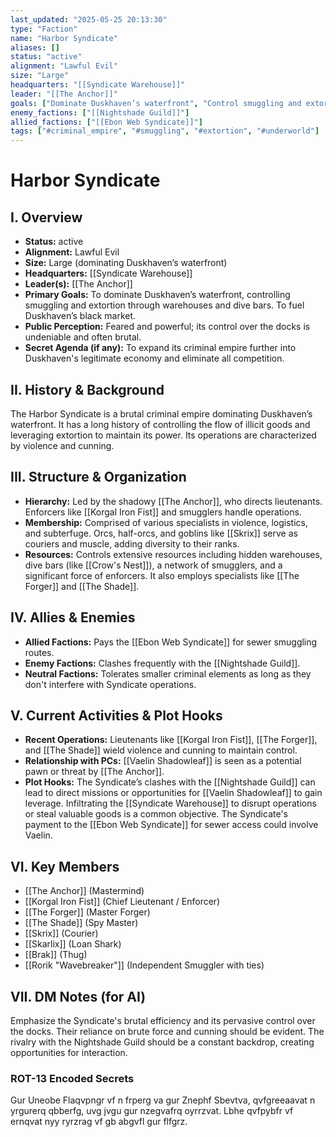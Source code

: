 ```yaml
---
last_updated: "2025-05-25 20:13:30"
type: "Faction"
name: "Harbor Syndicate"
aliases: []
status: "active"
alignment: "Lawful Evil"
size: "Large"
headquarters: "[[Syndicate Warehouse]]"
leader: "[[The Anchor]]"
goals: ["Dominate Duskhaven’s waterfront", "Control smuggling and extortion", "Fuel Duskhaven’s black market"]
enemy_factions: ["[[Nightshade Guild]]"]
allied_factions: ["[[Ebon Web Syndicate]]"]
tags: ["#criminal_empire", "#smuggling", "#extortion", "#underworld"]
---
```

# Harbor Syndicate

## I. Overview
* **Status:** active
* **Alignment:** Lawful Evil
* **Size:** Large (dominating Duskhaven’s waterfront)
* **Headquarters:** [[Syndicate Warehouse]]
* **Leader(s):** [[The Anchor]]
* **Primary Goals:** To dominate Duskhaven’s waterfront, controlling smuggling and extortion through warehouses and dive bars. To fuel Duskhaven’s black market.
* **Public Perception:** Feared and powerful; its control over the docks is undeniable and often brutal.
* **Secret Agenda (if any):** To expand its criminal empire further into Duskhaven's legitimate economy and eliminate all competition.

## II. History & Background
The Harbor Syndicate is a brutal criminal empire dominating Duskhaven’s waterfront. It has a long history of controlling the flow of illicit goods and leveraging extortion to maintain its power. Its operations are characterized by violence and cunning.

## III. Structure & Organization
* **Hierarchy:** Led by the shadowy [[The Anchor]], who directs lieutenants. Enforcers like [[Korgal Iron Fist]] and smugglers handle operations.
* **Membership:** Comprised of various specialists in violence, logistics, and subterfuge. Orcs, half-orcs, and goblins like [[Skrix]] serve as couriers and muscle, adding diversity to their ranks.
* **Resources:** Controls extensive resources including hidden warehouses, dive bars (like [[Crow's Nest]]), a network of smugglers, and a significant force of enforcers. It also employs specialists like [[The Forger]] and [[The Shade]].

## IV. Allies & Enemies
* **Allied Factions:** Pays the [[Ebon Web Syndicate]] for sewer smuggling routes.
* **Enemy Factions:** Clashes frequently with the [[Nightshade Guild]].
* **Neutral Factions:** Tolerates smaller criminal elements as long as they don't interfere with Syndicate operations.

## V. Current Activities & Plot Hooks
* **Recent Operations:** Lieutenants like [[Korgal Iron Fist]], [[The Forger]], and [[The Shade]] wield violence and cunning to maintain control.
* **Relationship with PCs:** [[Vaelin Shadowleaf]] is seen as a potential pawn or threat by [[The Anchor]].
* **Plot Hooks:** The Syndicate’s clashes with the [[Nightshade Guild]] can lead to direct missions or opportunities for [[Vaelin Shadowleaf]] to gain leverage. Infiltrating the [[Syndicate Warehouse]] to disrupt operations or steal valuable goods is a common objective. The Syndicate's payment to the [[Ebon Web Syndicate]] for sewer access could involve Vaelin.

## VI. Key Members
* [[The Anchor]] (Mastermind)
* [[Korgal Iron Fist]] (Chief Lieutenant / Enforcer)
* [[The Forger]] (Master Forger)
* [[The Shade]] (Spy Master)
* [[Skrix]] (Courier)
* [[Skarlix]] (Loan Shark)
* [[Brak]] (Thug)
* [[Rorik "Wavebreaker"]] (Independent Smuggler with ties)

## VII. DM Notes (for AI)
Emphasize the Syndicate's brutal efficiency and its pervasive control over the docks. Their reliance on brute force and cunning should be evident. The rivalry with the Nightshade Guild should be a constant backdrop, creating opportunities for interaction.

### ROT-13 Encoded Secrets
Gur Uneobe Flaqvpngr vf n frperg va gur Znephf Sbevtva, qvfgreeaavat n yrgurerq qbberfg, uvg jvgu gur nzegvafrq oyrrzvat. Lbhe qvfpybfr vf ernqvat nyy ryrzrag vf gb abgvfl gur flfgrz.